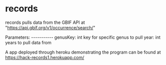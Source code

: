 # records

records pulls data from the GBIF API at 
"https://api.gbif.org/v1/occurrence/search/"

Parameters:
    -----------
    genusKey: int
        key for specific genus to pull
    year: int
        years to pull data from

A app deployed through heroku demonstrating the program can
be found at https://hack-records1.herokuapp.com/